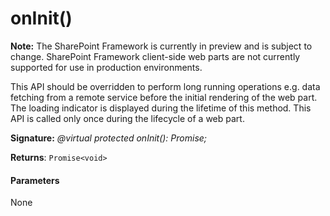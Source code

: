 # onInit()
**Note:** The SharePoint Framework is currently in preview and is subject to change. SharePoint Framework client-side web parts are not currently supported for use in production environments.



This API should be overridden to perform long running operations e.g. data fetching from a remote service before the initial rendering of the web part. The loading indicator is displayed during the lifetime of this method. This API is called only once during the lifecycle of a web part.

**Signature:** _@virtual protected onInit(): Promise<void>;_

**Returns**: `Promise<void>`





#### Parameters
None


